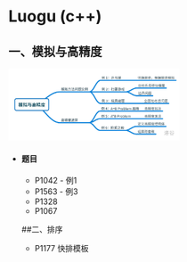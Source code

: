 # Luogu (c++)



## 一、模拟与高精度

<img src=".assets/%E6%A8%A1%E6%8B%9F%E4%B8%8E%E9%AB%98%E7%B2%BE%E5%BA%A6.png" style="zoom:30%;" />

- #### 题目

  - P1042 - 例1
  - P1563 - 例3
  - P1328 
  - P1067
  
  ##二、排序
  - P1177     快排模板